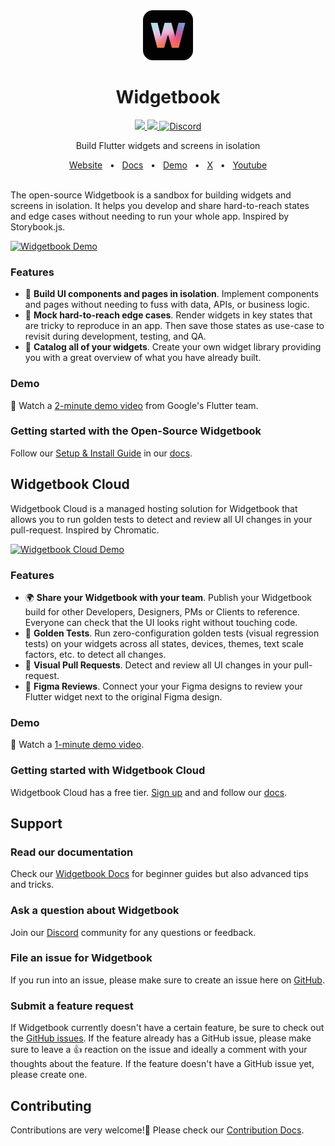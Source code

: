 <div align="center">
  <img src="https://raw.githubusercontent.com/widgetbook/widgetbook/refs/heads/main/packages/widgetbook/assets/logo.webp" height="80" alt="Widgetbook Logo" />
  <h1>Widgetbook</h1>
  <a href="https://pub.dev/packages/widgetbook">
    <img src="https://img.shields.io/pub/v/widgetbook" />
  </a>
  <a href="https://github.com/widgetbook/widgetbook/blob/main/LICENSE">
    <img src="https://img.shields.io/badge/license-MIT-blue" />
  </a>
  <a href="https://discord.com/invite/zT4AMStAJA">
    <img alt="Discord" src="https://img.shields.io/discord/879618555560218625?color=blue&logo=discord">
  </a>
  <br />
  <p>Build Flutter widgets and screens in isolation</p>
  <a href="https://www.widgetbook.io/">Website</a>
  <span>&nbsp;&nbsp;•&nbsp;&nbsp;</span>
  <a href="https://docs.widgetbook.io/">Docs</a>
  <span>&nbsp;&nbsp;•&nbsp;&nbsp;</span>
  <a href="https://demo.widgetbook.io/">Demo</a>
  <span>&nbsp;&nbsp;•&nbsp;&nbsp;</span>
  <a href="https://x.com/widgetbook_io">X</a>
  <span>&nbsp;&nbsp;•&nbsp;&nbsp;</span>
  <a href="https://www.youtube.com/channel/UCiOhf9g0J_0mG1YZG9u50rw">Youtube</a>
  <br />
  <br />

</div>

The open-source Widgetbook is a sandbox for building widgets and screens in isolation. It helps you develop and share hard-to-reach states and edge cases without needing to run your whole app. Inspired by Storybook.js.

[![Widgetbook Demo](https://github.com/widgetbook/widgetbook/blob/docs/landing-page/docs/assets/screenshots/widgetbook_with_code.jpeg?raw=true)](https://demo.widgetbook.io/)

### Features
- 🧱 **Build UI components and pages in isolation**. Implement components and pages without needing to fuss with data, APIs, or business logic.
- 👀 **Mock hard-to-reach edge cases**. Render widgets in key states that are tricky to reproduce in an app. Then save those states as use-case to revisit during development, testing, and QA.
- 📙 **Catalog all of your widgets**. Create your own widget library providing you with a great overview of what you have already built.

### Demo
🎥 Watch a [2-minute demo video](https://youtu.be/sGRetvJ-zZI) from Google's Flutter team.

### Getting started with the Open-Source Widgetbook
Follow our [Setup & Install Guide](https://docs.widgetbook.io/quick-start) in our [docs](https://docs.widgetbook.io).

## Widgetbook Cloud
Widgetbook Cloud is a managed hosting solution for Widgetbook that allows you to run golden tests to detect and review all UI changes in your pull-request. Inspired by Chromatic.

[![Widgetbook Cloud Demo](https://github.com/widgetbook/widgetbook/blob/docs/landing-page/docs/assets/screenshots/WidgetbookCloud.png?raw=true)](https://youtu.be/l3tj9VvkjLs)

### Features
- 🌍 **Share your Widgetbook with your team**. Publish your Widgetbook build for other Developers, Designers, PMs or Clients to reference. Everyone can check that the UI looks right without touching code.
- 🏅 **Golden Tests**. Run zero-configuration golden tests (visual regression tests) on your widgets across all states, devices, themes, text scale factors, etc. to detect all changes.
- 🧪 **Visual Pull Requests**. Detect and review all UI changes in your pull-request.
- 🎨 **Figma Reviews**. Connect your your Figma designs to review your Flutter widget next to the original Figma design.

### Demo
🎥 Watch a [1-minute demo video](https://youtu.be/l3tj9VvkjLs).

### Getting started with Widgetbook Cloud
Widgetbook Cloud has a free tier. [Sign up](https://app.widgetbook.io/sign-up) and and follow our [docs](https://docs.widgetbook.io/cloud).

## Support
### Read our documentation
Check our [Widgetbook Docs](https://docs.widgetbook.io/) for beginner guides but also advanced tips and tricks.

### Ask a question about Widgetbook
Join our [Discord](https://discord.com/invite/zT4AMStAJA) community for any questions or feedback.

### File an issue for Widgetbook
If you run into an issue, please make sure to create an issue here on [GitHub](https://github.com/widgetbook/widgetbook/issues).

### Submit a feature request
If Widgetbook currently doesn't have a certain feature, be sure to check out the [GitHub issues](https://github.com/widgetbook/widgetbook/issues). If the feature already has a GitHub issue, please make sure to leave a 👍 reaction on the issue and ideally a comment with your thoughts about the feature. If the feature doesn't have a GitHub issue yet, please create one.

## Contributing
Contributions are very welcome!💙 Please check our [Contribution Docs](https://docs.widgetbook.io/contribution).
